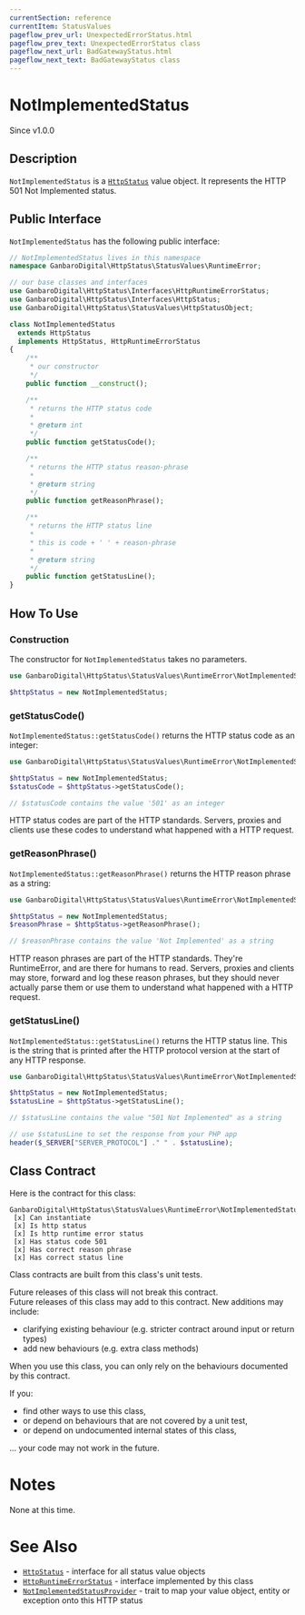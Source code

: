 ```yaml
---
currentSection: reference
currentItem: StatusValues
pageflow_prev_url: UnexpectedErrorStatus.html
pageflow_prev_text: UnexpectedErrorStatus class
pageflow_next_url: BadGatewayStatus.html
pageflow_next_text: BadGatewayStatus class
---
```


# NotImplementedStatus

<div class="callout info">
Since v1.0.0
</div>

## Description

`NotImplementedStatus` is a [`HttpStatus`](../Interfaces/HttpStatus.html) value object. It represents the HTTP 501 Not Implemented status.

## Public Interface

`NotImplementedStatus` has the following public interface:

```php
// NotImplementedStatus lives in this namespace
namespace GanbaroDigital\HttpStatus\StatusValues\RuntimeError;

// our base classes and interfaces
use GanbaroDigital\HttpStatus\Interfaces\HttpRuntimeErrorStatus;
use GanbaroDigital\HttpStatus\Interfaces\HttpStatus;
use GanbaroDigital\HttpStatus\StatusValues\HttpStatusObject;

class NotImplementedStatus
  extends HttpStatus
  implements HttpStatus, HttpRuntimeErrorStatus
{
    /**
     * our constructor
     */
    public function __construct();

    /**
     * returns the HTTP status code
     *
     * @return int
     */
    public function getStatusCode();

    /**
     * returns the HTTP status reason-phrase
     *
     * @return string
     */
    public function getReasonPhrase();

    /**
     * returns the HTTP status line
     *
     * this is code + ' ' + reason-phrase
     *
     * @return string
     */
    public function getStatusLine();
}
```

## How To Use

### Construction

The constructor for `NotImplementedStatus` takes no parameters.

```php
use GanbaroDigital\HttpStatus\StatusValues\RuntimeError\NotImplementedStatus;

$httpStatus = new NotImplementedStatus;
```

### getStatusCode()

`NotImplementedStatus::getStatusCode()` returns the HTTP status code as an integer:

```php
use GanbaroDigital\HttpStatus\StatusValues\RuntimeError\NotImplementedStatus;

$httpStatus = new NotImplementedStatus;
$statusCode = $httpStatus->getStatusCode();

// $statusCode contains the value '501' as an integer
```

HTTP status codes are part of the HTTP standards. Servers, proxies and clients use these codes to understand what happened with a HTTP request.

### getReasonPhrase()

`NotImplementedStatus::getReasonPhrase()` returns the HTTP reason phrase as a string:

```php
use GanbaroDigital\HttpStatus\StatusValues\RuntimeError\NotImplementedStatus;

$httpStatus = new NotImplementedStatus;
$reasonPhrase = $httpStatus->getReasonPhrase();

// $reasonPhrase contains the value 'Not Implemented' as a string
```

HTTP reason phrases are part of the HTTP standards. They're RuntimeError, and are there for humans to read. Servers, proxies and clients may store, forward and log these reason phrases, but they should never actually parse them or use them to understand what happened with a HTTP request.

### getStatusLine()

`NotImplementedStatus::getStatusLine()` returns the HTTP status line. This is the string that is printed after the HTTP protocol version at the start of any HTTP response.

```php
use GanbaroDigital\HttpStatus\StatusValues\RuntimeError\NotImplementedStatus;

$httpStatus = new NotImplementedStatus;
$statusLine = $httpStatus->getStatusLine();

// $statusLine contains the value "501 Not Implemented" as a string

// use $statusLine to set the response from your PHP app
header($_SERVER["SERVER_PROTOCOL"] ." " . $statusLine);
```

## Class Contract

Here is the contract for this class:

    GanbaroDigital\HttpStatus\StatusValues\RuntimeError\NotImplementedStatus
     [x] Can instantiate
     [x] Is http status
     [x] Is http runtime error status
     [x] Has status code 501
     [x] Has correct reason phrase
     [x] Has correct status line

Class contracts are built from this class's unit tests.

<div class="callout success">
Future releases of this class will not break this contract.
</div>

<div class="callout info" markdown="1">
Future releases of this class may add to this contract. New additions may include:

* clarifying existing behaviour (e.g. stricter contract around input or return types)
* add new behaviours (e.g. extra class methods)
</div>

<div class="callout warning" markdown="1">
When you use this class, you can only rely on the behaviours documented by this contract.

If you:

* find other ways to use this class,
* or depend on behaviours that are not covered by a unit test,
* or depend on undocumented internal states of this class,

... your code may not work in the future.
</div>

# Notes

None at this time.

# See Also

* [`HttpStatus`](../Interfaces/HttpStatus.html) - interface for all status value objects
* [`HttpRuntimeErrorStatus`](../Interfaces/HttpRuntimeErrorStatus.html) - interface implemented by this class
* [`NotImplementedStatusProvider`](../StatusProviders/NotImplementedStatusProvider.html) - trait to map your value object, entity or exception onto this HTTP status

